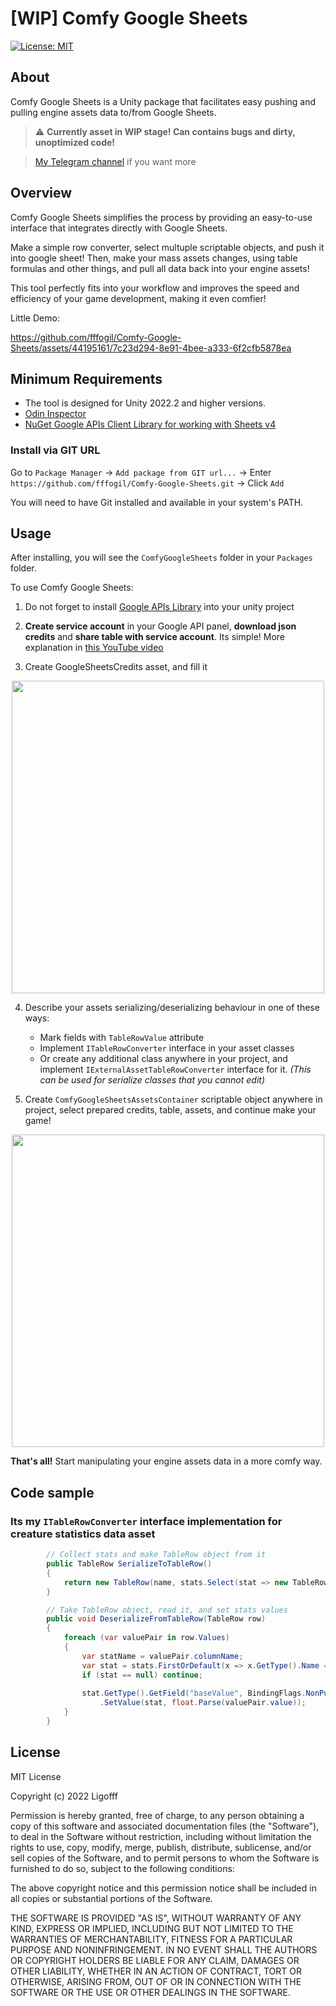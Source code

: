 # [**WIP**] Comfy Google Sheets
[![License: MIT](https://img.shields.io/badge/License-MIT-blue.svg)](https://opensource.org/licenses/MIT)

## About
Comfy Google Sheets is a Unity package that facilitates easy pushing and pulling engine assets data to/from Google Sheets.<br />

> :warning: **Currently asset in WIP stage! Can contains bugs and dirty, unoptimized code!**

> [My Telegram channel](https://t.me/ligofff_blog) if you want more

## Overview
Comfy Google Sheets simplifies the process by providing an easy-to-use interface that integrates directly with Google Sheets.<br />

Make a simple row converter, select multuple scriptable objects, and push it into google sheet!
Then, make your mass assets changes, using table formulas and other things, and pull all data back into your engine assets!<br />

This tool perfectly fits into your workflow and improves the speed and efficiency of your game development, making it even comfier!

Little Demo:<br />

https://github.com/fffogil/Comfy-Google-Sheets/assets/44195161/7c23d294-8e91-4bee-a333-6f2cfb5878ea


## Minimum Requirements
* The tool is designed for Unity 2022.2 and higher versions.
* [Odin Inspector](https://odininspector.com/)
* [NuGet Google APIs Client Library for working with Sheets v4](https://www.nuget.org/packages/Google.Apis.Sheets.v4/)

### Install via GIT URL
Go to ```Package Manager``` -> ```Add package from GIT url...``` -> Enter ```https://github.com/fffogil/Comfy-Google-Sheets.git``` -> Click ```Add```

You will need to have Git installed and available in your system's PATH.

## Usage

After installing, you will see the ```ComfyGoogleSheets``` folder in your ```Packages``` folder.

To use Comfy Google Sheets:

1. Do not forget to install [Google APIs Library](https://www.nuget.org/packages/Google.Apis.Sheets.v4/) into your unity project

2. **Create service account** in your Google API panel, **download json credits** and **share table with service account**. Its simple! More explanation in [this YouTube video](https://youtu.be/qm-Ooj6XjvE?si=XrFPrs7yXQgyMrKT)

3. Create GoogleSheetsCredits asset, and fill it
<p align="center">
  <img width="500" src="https://github.com/fffogil/Comfy-Google-Sheets/assets/44195161/3d6e8339-31d2-4e76-b68d-bea0c6555b5d">
</p>

4. Describe your assets serializing/deserializing behaviour in one of these ways:
     * Mark fields with ```TableRowValue``` attribute
     * Implement ```ITableRowConverter``` interface in your asset classes
     * Or create any additional class anywhere in your project, and implement ```IExternalAssetTableRowConverter``` interface for it. *(This can be used for serialize classes that you cannot edit)*
  
5. Create ```ComfyGoogleSheetsAssetsContainer``` scriptable object anywhere in project, select prepared credits, table, assets, and continue make your game!
<p align="center">
  <img width="500" src="https://github.com/fffogil/Comfy-Google-Sheets/assets/44195161/ba32646f-42ba-4fb3-b4c5-f1424926e405">
</p>

**That's all!** Start manipulating your engine assets data in a more comfy way.

## Code sample

### Its my ```ITableRowConverter``` interface implementation for creature statistics data asset

```csharp
        // Collect stats and make TableRow object from it
        public TableRow SerializeToTableRow()
        {
            return new TableRow(name, stats.Select(stat => new TableRow.ValuePair(stat.GetType().Name, stat.BaseValue.ToString())));
        }

        // Take TableRow object, read it, and set stats values
        public void DeserializeFromTableRow(TableRow row)
        {
            foreach (var valuePair in row.Values)
            {
                var statName = valuePair.columnName;
                var stat = stats.FirstOrDefault(x => x.GetType().Name == statName);
                if (stat == null) continue;
                
                stat.GetType().GetField("baseValue", BindingFlags.NonPublic | BindingFlags.Instance)
                    .SetValue(stat, float.Parse(valuePair.value));
            }
        }
```

## License

MIT License

Copyright (c) 2022 Ligofff

Permission is hereby granted, free of charge, to any person obtaining
a copy of this software and associated documentation files (the
"Software"), to deal in the Software without restriction, including
without limitation the rights to use, copy, modify, merge, publish,
distribute, sublicense, and/or sell copies of the Software, and to
permit persons to whom the Software is furnished to do so, subject to
the following conditions:

The above copyright notice and this permission notice shall be
included in all copies or substantial portions of the Software.

THE SOFTWARE IS PROVIDED "AS IS", WITHOUT WARRANTY OF ANY KIND,
EXPRESS OR IMPLIED, INCLUDING BUT NOT LIMITED TO THE WARRANTIES OF
MERCHANTABILITY, FITNESS FOR A PARTICULAR PURPOSE AND
NONINFRINGEMENT. IN NO EVENT SHALL THE AUTHORS OR COPYRIGHT HOLDERS BE
LIABLE FOR ANY CLAIM, DAMAGES OR OTHER LIABILITY, WHETHER IN AN ACTION
OF CONTRACT, TORT OR OTHERWISE, ARISING FROM, OUT OF OR IN CONNECTION
WITH THE SOFTWARE OR THE USE OR OTHER DEALINGS IN THE SOFTWARE.
